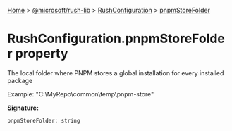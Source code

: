 [Home](./index) &gt; [@microsoft/rush-lib](./rush-lib.md) &gt; [RushConfiguration](./rush-lib.rushconfiguration.md) &gt; [pnpmStoreFolder](./rush-lib.rushconfiguration.pnpmstorefolder.md)

# RushConfiguration.pnpmStoreFolder property

The local folder where PNPM stores a global installation for every installed package

Example: "C:\\MyRepo\\common\\temp\\pnpm-store"

**Signature:**
```javascript
pnpmStoreFolder: string
```
